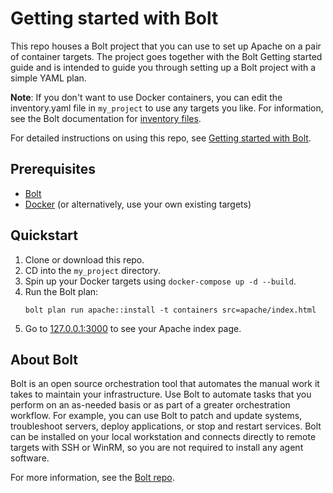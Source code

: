 # Getting started with Bolt

This repo houses a Bolt project that you can use to set up Apache on a pair of
container targets. The project goes together with the Bolt Getting started guide and is
intended to guide you through setting up a Bolt project with a simple YAML plan.

**Note**: If you don't want to use Docker containers, you can edit the inventory.yaml file
in `my_project` to use any targets you like. For information, see the Bolt
documentation for [inventory files](https://puppet.com/docs/bolt/latest/inventory_file_v2.html). 

For detailed instructions on using this repo, see [Getting started with
Bolt](https://puppet.com/docs/bolt/latest/getting_started_with_bolt.html).

## Prerequisites

- [Bolt](https://puppet.com/docs/bolt/latest/bolt_installing.html)
- [Docker](https://docs.docker.com/get-docker/) (or alternatively, use your own existing targets)

## Quickstart

1. Clone or download this repo.
2. CD into the `my_project` directory.
3. Spin up your Docker targets using `docker-compose up -d --build`.
4. Run the Bolt plan:
   ```console
   bolt plan run apache::install -t containers src=apache/index.html
   ```
5. Go to [127.0.0.1:3000](http://127.0.0.1:3000/) to see your Apache index page.

## About Bolt

Bolt is an open source orchestration tool that automates the manual work it takes to maintain your infrastructure. Use Bolt to automate tasks that you perform on an as-needed basis or as part of a greater orchestration workflow. For example, you can use Bolt to patch and update systems, troubleshoot servers, deploy applications, or stop and restart services. Bolt can be installed on your local workstation and connects directly to remote targets with SSH or WinRM, so you are not required to install any agent software.

For more information, see the [Bolt repo](https://github.com/puppetlabs/bolt).